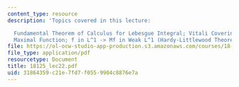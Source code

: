 ```yaml
---
content_type: resource
description: 'Topics covered in this lecture:

  Fundamental Theorem of Calculus for Lebesgue Integral; Vitali Covering Theorem;
  Maximal Function; f in L^1 -> Mf in Weak L^1 (Hardy-Littlewood Theorem).'
file: https://ol-ocw-studio-app-production.s3.amazonaws.com/courses/18-125-measure-and-integration-fall-2003/31864359c21e7fd7f0559904c8876e7a_18125_lec22.pdf
file_type: application/pdf
resourcetype: Document
title: 18125_lec22.pdf
uid: 31864359-c21e-7fd7-f055-9904c8876e7a
---
```


